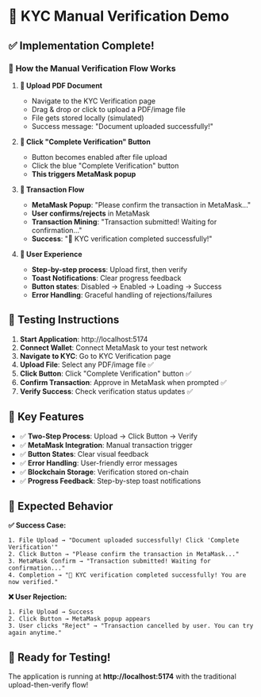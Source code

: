 # 🔐 KYC Manual Verification Demo

## ✅ **Implementation Complete!**

### 🚀 **How the Manual Verification Flow Works**

1. **📄 Upload PDF Document**
   - Navigate to the KYC Verification page
   - Drag & drop or click to upload a PDF/image file
   - File gets stored locally (simulated)
   - Success message: "Document uploaded successfully!"

2. **🔘 Click "Complete Verification" Button**
   - Button becomes enabled after file upload
   - Click the blue "Complete Verification" button
   - **This triggers MetaMask popup**

3. **🔄 Transaction Flow**
   - **MetaMask Popup**: "Please confirm the transaction in MetaMask..."
   - **User confirms/rejects** in MetaMask
   - **Transaction Mining**: "Transaction submitted! Waiting for confirmation..."
   - **Success**: "🎉 KYC verification completed successfully!"

4. **📱 User Experience**
   - **Step-by-step process**: Upload first, then verify
   - **Toast Notifications**: Clear progress feedback
   - **Button states**: Disabled → Enabled → Loading → Success
   - **Error Handling**: Graceful handling of rejections/failures

## 🧪 **Testing Instructions**

1. **Start Application**: http://localhost:5174
2. **Connect Wallet**: Connect MetaMask to your test network
3. **Navigate to KYC**: Go to KYC Verification page
4. **Upload File**: Select any PDF/image file ✅
5. **Click Button**: Click "Complete Verification" button ✅
6. **Confirm Transaction**: Approve in MetaMask when prompted ✅
7. **Verify Success**: Check verification status updates ✅

## 🔧 **Key Features**

- ✅ **Two-Step Process**: Upload → Click Button → Verify
- ✅ **MetaMask Integration**: Manual transaction trigger
- ✅ **Button States**: Clear visual feedback
- ✅ **Error Handling**: User-friendly error messages
- ✅ **Blockchain Storage**: Verification stored on-chain
- ✅ **Progress Feedback**: Step-by-step toast notifications

## 🎯 **Expected Behavior**

**✅ Success Case:**
```
1. File Upload → "Document uploaded successfully! Click 'Complete Verification'"
2. Click Button → "Please confirm the transaction in MetaMask..."
3. MetaMask Confirm → "Transaction submitted! Waiting for confirmation..."
4. Completion → "🎉 KYC verification completed successfully! You are now verified."
```

**❌ User Rejection:**
```
1. File Upload → Success
2. Click Button → MetaMask popup appears
3. User clicks "Reject" → "Transaction cancelled by user. You can try again anytime."
```

## 🚀 **Ready for Testing!**

The application is running at **http://localhost:5174** with the traditional upload-then-verify flow!